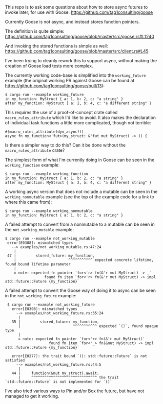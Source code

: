 This repo is to ask some questions about how to store
async futures to invoke later, for use with Goose:
   https://github.com/tag1consulting/goose

Currently Goose is not async, and instead stores function
pointers.

The definition is quite simple:
https://github.com/tag1consulting/goose/blob/master/src/goose.rs#L1240

And invoking the stored functions is simple as well:
https://github.com/tag1consulting/goose/blob/master/src/client.rs#L45


I've been trying to cleanly rework this to support async, without
making the creation of Goose load tests more complex.

The currently working code-base is simplified into the
`working_future` example (the original working PR against Goose
can be found at https://github.com/tag1consulting/goose/pull/13):
```
$ cargo run --example working_future
in my_function: MyStruct { a: 1, b: 2, c: "a string" }
after my_function: MyStruct { a: 2, b: 4, c: "a different string" }
```

This requires the use of a proof-of-concept crate called
`macro_rules_attribute` which I'd like to avoid. It also makes
the declaration of individual task functions a little more
complicated, though not terrible:
```
#[macro_rules_attribute(dyn_async!)]
async fn my_function<'fut>(my_struct: &'fut mut MyStruct) -> () {
```

Is there a simpler way to do this?
Can it be done without the `macro_rules_attribute` crate?

The simplest form of what I'm currently doing in Goose can be
seen in the `working_function` example:
```
$ cargo run --example working_function
in my_function: MyStruct { a: 1, b: 2, c: "a string" }
after my_function: MyStruct { a: 2, b: 4, c: "a different string" }
```

A working async version that does not include a mutable can
be seen in the `working_nonmutable` example (see the top of the
example code for a link to where this came from):
```
$ cargo run --example working_nonmutable
in my_function: MyStruct { a: 1, b: 2, c: "a string" }
```

A failed attempt to convert from a nonmutable to a mutable can
be seen in the `not_working_mutable` example:

```
$ cargo run --example not_working_mutable
 error[E0308]: mismatched types
   --> examples/not_working_mutable.rs:47:24
    |
 47 |         stored_future: my_function,
    |                        ^^^^^^^^^^^ expected concrete lifetime, found bound lifetime parameter
    |
    = note: expected fn pointer `for<'r> fn(&'r mut MyStruct) -> _`
                  found fn item `for<'r> fn(&'r mut MyStruct) -> impl std::future::Future {my_function}`
```

A failed attempt to convert the Goose way of doing it to async
can be seen in the `not_working_future` example:
```
 $ cargo run --example not_working_future
   error[E0308]: mismatched types
     --> examples/not_working_future.rs:35:24
      |
   35 |         stored_future: my_function,
      |                        ^^^^^^^^^^^ expected `()`, found opaque type
      |
      = note: expected fn pointer `for<'r> fn(&'r mut MyStruct)`
                    found fn item `for<'_> fn(&mut MyStruct) -> impl std::future::Future {my_function}`
   
   error[E0277]: the trait bound `(): std::future::Future` is not satisfied
     --> examples/not_working_future.rs:44:5
      |
   44 |     function(&mut my_struct).await;
      |     ^^^^^^^^^^^^^^^^^^^^^^^^^^^^^^ the trait `std::future::Future` is not implemented for `()`
```

I've also tried various ways to Pin and/or Box the future, but
have not managed to get it working.
